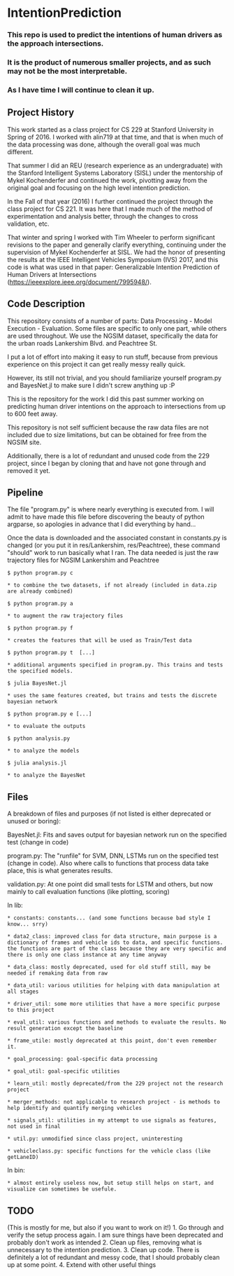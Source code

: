 # IntentionPrediction
### This repo is used to predict the intentions of human drivers as the approach intersections. 
### It is the product of numerous smaller projects, and as such may not be the most interpretable. 
### As I have time I will continue to clean it up.

## Project History 
This work started as a class project for CS 229 at Stanford University in Spring of 2016. 
I worked with alin719 at that time, and that is when much of the data processing was done, although the overall goal was much different.

That summer I did an REU (research experience as an undergraduate) with the Stanford Intelligent Systems Laboratory (SISL) under the mentorship of Mykel Kochenderfer and continued the work, pivotting away from the original goal and focusing on the high level intention prediction.

In the Fall of that year (2016) I further continued the project through the class project for CS 221.
It was here that I made much of the method of experimentation and analysis better, through the changes to cross validation, etc. 

That winter and spring I worked with Tim Wheeler to perform significant revisions to the paper and generally clarify everything, continuing under the supervision of Mykel Kochenderfer at SISL.
We had the honor of presenting the results at the IEEE Intelligent Vehicles Symposium (IVS) 2017, and this code is what was used in that paper:
    Generalizable Intention Prediction of Human Drivers at Intersections (https://ieeexplore.ieee.org/document/7995948/).

## Code Description
This repository consists of a number of parts: Data Processing - Model Execution - Evaluation. Some files are specific to only one part, while others are used throughout.
We use the NGSIM dataset, specifically the data for the urban roads Lankershim Blvd. and Peachtree St. 

I put a lot of effort into making it easy to run stuff, because from previous experience on this project it can get really messy really quick. 

However, its still not trivial, and you should familiarize yourself program.py and BayesNet.jl to make sure I didn't screw anything up :P

This is the repository for the work I did this past summer working on predicting human driver intentions on the approach to intersections from up to 600 feet away. 

This repository is not self sufficient because the raw data files are not included due to size limitations, but can be obtained for free from the NGSIM site.

Additionally, there is a lot of redundant and unused code from the 229 project, since I began by cloning that and have not gone through and removed it yet. 

## Pipeline
The file "program.py" is where nearly everything is executed from. 
I will admit to have made this file before discovering the beauty of python argparse, so apologies in advance that I did everything by hand...

Once the data is downloaded and the associated constant in constants.py is changed (or you put it in res/Lankershim, res/Peachtree), these command "should" work to run basically what I ran. The data needed is just the raw trajectory files for NGSIM Lankershim and Peachtree
      
`$ python program.py c`  

    * to combine the two datasets, if not already (included in data.zip are already combined)

`$ python program.py a`

    * to augment the raw trajectory files

`$ python program.py f`  
 
    * creates the features that will be used as Train/Test data

`$ python program.py t  [...] `
 
    * additional arguments specified in program.py. This trains and tests the specified models. 

`$ julia BayesNet.jl`       
 
    * uses the same features created, but trains and tests the discrete bayesian network

`$ python program.py e [...]` 

    * to evaluate the outputs

`$ python analysis.py`  

    * to analyze the models

`$ julia analysis.jl`   

    * to analyze the BayesNet


## Files
A breakdown of files and purposes (if not listed is either deprecated or unused or boring):

BayesNet.jl: Fits and saves output for bayesian network run on the specified test (change in code)

program.py: The "runfile" for SVM, DNN, LSTMs run on the specified test (change in code). Also where calls to functions that process data take place, this is what generates results.

validation.py: At one point did small tests for LSTM and others, but now mainly to call evaluation functions (like plotting, scoring)


In lib:

    * constants: constants... (and some functions because bad style I know... srry)
  
    * data2_class: improved class for data structure, main purpose is a dictionary of frames and vehicle ids to data, and specific functions. the functions are part of the class because they are very specific and there is only one class instance at any time anyway
  
    * data_class: mostly deprecated, used for old stuff still, may be needed if remaking data from raw
  
    * data_util: various utilities for helping with data manipulation at all stages
  
    * driver_util: some more utilities that have a more specific purpose to this project
  
    * eval_util: various functions and methods to evaluate the results. No result generation except the baseline
  
    * frame_utile: mostly deprecated at this point, don't even remember it.
  
    * goal_processing: goal-specific data processing
  
    * goal_util: goal-specific utilities
  
    * learn_util: mostly deprecated/from the 229 project not the research project
  
    * merger_methods: not applicable to research project - is methods to help identify and quantify merging vehicles
  
    * signals_util: utilities in my attempt to use signals as features, not used in final
  
    * util.py: unmodified since class project, uninteresting
  
    * vehicleclass.py: specific functions for the vehicle class (like getLaneID)
 
 In bin:
 
    * almost entirely useless now, but setup still helps on start, and visualize can sometimes be usefule.
 
## TODO
(This is mostly for me, but also if you want to work on it!)
    1. Go through and verify the setup process again. I am sure things have been deprecated and probably don't work as intended
    2. Clean up files, removing what is unnecessary to the intention prediction. 
    3. Clean up code. There is definitely a lot of redundant and messy code, that I should probably clean up at some point.
    4. Extend with other useful things


